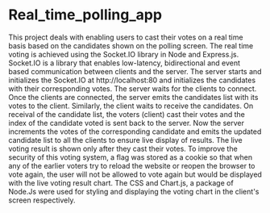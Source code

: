 # Real_time_polling_app
This project deals with enabling users to cast their votes on a real time basis based on the candidates shown on the polling screen.
The real time voting is achieved using the Socket.IO library in Node and Express.js. Socket.IO is a library that enables low-latency, bidirectional and event based communication between clients and the server.
The server starts and initializes the Socket.IO at http://localhost:80 and initializes the candidates with their corresponding votes. The server waits for the clients to connect.
Once the clients are connected, the server emits the candidates list with its votes to the client. Similarly, the client waits to receive the candidates. On receival of the candidate list, the voters (client) cast their votes and the index of the candidate voted is sent back to the server.
Now the server increments the votes of the corresponding candidate and emits the updated candidate list to all the clients to ensure live display of results. The live voting result is shown only after they cast their votes.
To improve the security of this voting system, a flag was stored as a cookie so that when any of the earlier voters try to reload the website or reopen the browser to vote again, the user will not be allowed to vote again but would be displayed with the live voting result chart.
The CSS and Chart.js, a package of Node.Js were used for styling and displaying the voting chart in the client's screen respectively.
